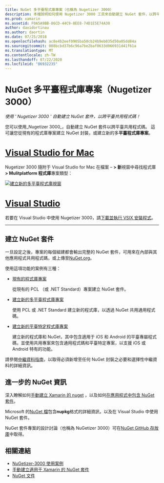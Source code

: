 ```yaml
---
title: NuGet 多平臺程式庫專案（也稱為 Nugetizer 3000）
description: 本檔說明如何使用 Nugetizer 3000 工具來自動建立 NuGet 套件，以跨平臺共用程式碼。
ms.prod: xamarin
ms.assetid: F0A5A9BB-86CD-44C9-8EE8-74D1E5E74A30
author: davidortinau
ms.author: daortin
ms.date: 07/25/2018
ms.openlocfilehash: ac8e4b2eef0905ba50cb24b9eb035d50a05dd84a
ms.sourcegitcommit: 008bcbd37b6c96a7be2baf0633d066931d41f61a
ms.translationtype: MT
ms.contentlocale: zh-TW
ms.lasthandoff: 07/22/2020
ms.locfileid: "86932235"
---
```

# <a name="nuget-multiplatform-library-projects-nugetizer-3000"></a>NuGet 多平臺程式庫專案（Nugetizer 3000）

_使用 ' Nugetizer 3000 ' 自動建立 NuGet 套件，以跨平臺共用程式碼！_

您可以使用_Nugetizer 3000_，自動建立 NuGet 套件以跨平臺共用程式碼。 這可讓您從現有的程式庫專案建立 NuGet 封裝，或建立新的多**平臺程式庫專案**。

# <a name="visual-studio-for-mac"></a>[Visual Studio for Mac](#tab/macos)

Nugetizer 3000 隨附于 Visual Studio for Mac 在檔案 &ndash; **> 新**視窗中尋找程式庫 **> Mulitplatform 程式庫**專案類型：

[![建立新的多平臺程式庫視窗](images/mulitplatform-library-sml.png)](images/mulitplatform-library.png#lightbox)

# <a name="visual-studio"></a>[Visual Studio](#tab/windows)

若要在 Visual Studio 中使用 Nugetizer 3000，請[下載並執行 VSIX 安裝程式](https://bit.ly/nugetizer-2017)。

-----

## <a name="building-nuget-packages"></a>建立 NuGet 套件

一旦設定之後，專案的每個組建都會輸出完整的 NuGet 套件，可用來在內部與其他應用程式共用程式碼，或上傳至[NuGet.org](https://www.nuget.org)。

使用這項功能的案例有三種：

- [現有的程式庫專案](existing-library.md)

  從現有的 PCL （或 .NET Standard）專案建立 NuGet 套件。

- [建立新的多平臺程式庫專案](single-codebase.md)

  使用 PCL 或 .NET Standard 建立新的程式庫，以透過 NuGet 共用通用程式碼。

- [建立新的平臺特定程式庫專案](platform-specific.md)

  建立新的程式庫和 NuGet，其中包含適用于 iOS 和 Android 的平臺專屬程式碼，並使用共用專案來包含通用程式碼和平臺特定專案，以支援 iOS 或 Android 特有的功能。

請參閱[中繼資料指南](metadata.md)，以取得必須新增至任何 NuGet 封裝之必要和選擇性中繼資料的詳細資訊。

## <a name="further-nuget-information"></a>進一步的 NuGet 資訊

深入瞭解如何[手動建立 Xamarin 的 nuget](~/cross-platform/app-fundamentals/nuget-manual.md) ，以及如何[在應用程式中包含 NuGet 套件](https://docs.microsoft.com/visualstudio/mac/nuget-walkthrough)。

Microsoft 的[NuGet 檔](https://docs.microsoft.com/nuget/)包含**nupkg**格式的詳細資訊，以及在 Visual Studio 中使用 NuGet 套件。

NuGet 套件專案的設計討論（也稱為 NuGetizer 3000）可在[NuGet GitHub 存放庫](https://github.com/NuGet/Home/wiki/NuGetizer-3000)中取得。

## <a name="related-links"></a>相關連結

- [NuGetizer-3000 使用案例](https://github.com/NuGet/Home/wiki/NuGetizer-Core-Scenarios)
- [手動建立適用于 Xamarin 的 NuGet 套件](~/cross-platform/app-fundamentals/nuget-manual.md)
- [NuGet 文件](https://docs.microsoft.com/nuget/)
